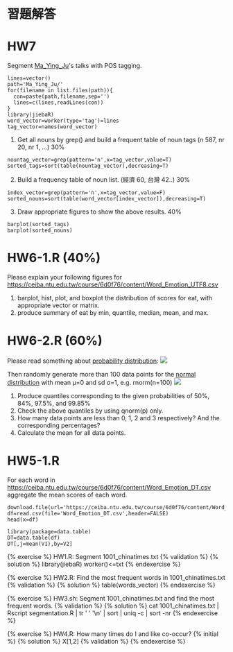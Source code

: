 # 習題解答

# HW7
Segment [Ma_Ying_Ju](http://dropbox.com/sh/pbbsla84bq6o678/AACtO1WjaMIxVh97eyWO81yNa)'s talks with POS tagging.
```{r}
lines=vector()
path='Ma_Ying_Ju/'
for(filename in list.files(path)){
  con=paste(path,filename,sep='')
  lines=c(lines,readLines(con))
}
library(jiebaR)
word_vector=worker(type='tag')=lines
tag_vector=names(word_vector)
```
1. Get all nouns by grep() and build a frequent table of noun tags (n 587, nr 20, nr 1, ...) 30%
```{r}
nountag_vector=grep(pattern='n',x=tag_vector,value=T)
sorted_tags=sort(table(nountag_vector),decreasing=T)
```
2. Build a frequency table of noun list. (經濟 60, 台灣 42..) 30% 
```{r}
index_vector=grep(pattern='n',x=tag_vector,value=F)
sorted_nouns=sort(table(word_vector[index_vector]),decreasing=T)
```
3. Draw appropriate figures to show the above results. 40%
```{r}
barplot(sorted_tags)
barplot(sorted_nouns)
```

# HW6-1.R (40%)
Please explain your following figures for https://ceiba.ntu.edu.tw/course/6d0f76/content/Word_Emotion_UTF8.csv
1. barplot, hist, plot, and boxplot the distribution of scores for eat, with appropriate vector or matrix.
2. produce summary of eat by min, quantile, median, mean, and max.

# HW6-2.R (60%)
Please read something about [probability distribution](http://books.google.com.tw/books?id=UvWkIg5E4foC):
![](http://upload.wikimedia.org/wikipedia/commons/thumb/1/12/Dice_Distribution_%28bar%29.svg/320px-Dice_Distribution_%28bar%29.svg.png)

Then randomly generate more than 100 data points for the [normal distribution](http://en.wikipedia.org/wiki/Normal_distribution) with mean μ=0 and sd σ=1, e.g. rnorm(n=100)
![](http://upload.wikimedia.org/wikipedia/commons/a/a9/Empirical_Rule.PNG)

1. Produce quantiles corresponding to the given probabilities of 50%, 84%, 97.5%, and 99.85%
2. Check the above quantiles by using qnorm(p) only.
3. How many data points are less than 0, 1, 2 and 3 respectively? And the corresponding percentages?
4. Calculate the mean for all data points.

# HW5-1.R
For each word in https://ceiba.ntu.edu.tw/course/6d0f76/content/Word_Emotion_DT.csv
aggregate the mean scores of each word.
```{r}
download.file(url='https://ceiba.ntu.edu.tw/course/6d0f76/content/Word_Emotion_DT.csv',destfile='Word_Emotion_DT.csv',method='wget')
df=read.csv(file='Word_Emotion_DT.csv',header=FALSE)
head(x=df)

library(package=data.table)
DT=data.table(df)
DT[,j=mean(V1),by=V2]
```

{% exercise %}
HW1.R: Segment 1001_chinatimes.txt
{% validation %}
{% solution %}
library(jiebaR)
worker()<=txt
{% endexercise %}

{% exercise %}
HW2.R: Find the most frequent words in 1001_chinatimes.txt
{% validation %}
{% solution %}
table(words_vector)
{% endexercise %}

{% exercise %}
HW3.sh: Segment 1001_chinatimes.txt and find the most frequent words.
{% validation %}
{% solution %}
cat 1001_chinatimes.txt | Rscript segmentation.R | tr ' ' '\n' | sort | uniq -c | sort -nr
{% endexercise %}

{% exercise %}
HW4.R: How many times do I and like co-occur?
{% initial %}
{% solution %}
X[1,2]
{% validation %}
{% endexercise %}
